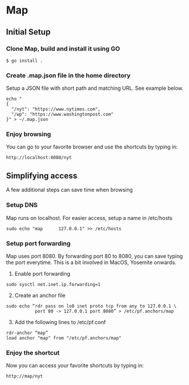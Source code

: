 # Map

## Initial Setup

### Clone Map, build and install it using GO

```git clone git@github.com:kramanathan01/urlshort.git && cd urlshort/map
$ go install .
```

### Create .map.json file in the home directory

Setup a JSON file with short path and matching URL. See example below.
```
echo "
{
  "/nyt": "https://www.nytimes.com",
  "/wp": "https://www.washingtonpost.com"
}" > ~/.map.json
```

### Enjoy browsing

You can go to your favorite browser and use the shortcuts by typing in:
```
http://localhost:8080/nyt
```

## Simplifying access

A few additional steps can save time when browsing

### Setup DNS

Map runs on localhost. For easier access, setup a name in /etc/hosts

```sudo echo "map      127.0.0.1" >> /etc/hosts```

### Setup port forwarding

Map uses port 8080. By forwarding port 80 to 8080, you can save typing the port everytime.
This is a bit involved in MacOS, Yosemite onwards.

1. Enable port forwarding

```
sudo sysctl net.inet.ip.forwarding=1
```

2. Create an anchor file

```
sudo echo “rdr pass on lo0 inet proto tcp from any to 127.0.0.1 \
           port 80 -> 127.0.0.1 port 8080” > /etc/pf.anchors/map
```

3. Add the following lines to /etc/pf.conf

```
rdr-anchor “map”
load anchor "map" from "/etc/pf.anchors/map"
```

### Enjoy the shortcut

Now you can access your favorite shortcuts by typing in:
```
http://map/nyt
```

